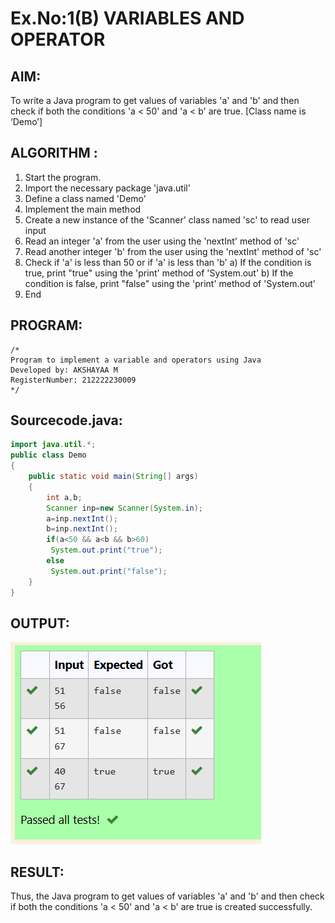 # Ex.No:1(B) VARIABLES AND OPERATOR

## AIM:
To write a Java program to get values of variables 'a' and 'b' and then check if both the conditions 'a < 50' and 'a < b' are true. [Class name is ‘Demo’]

## ALGORITHM :
1.	Start the program.
2.	Import the necessary package 'java.util'
3.	Define a class named 'Demo'
4.	Implement the main method
5.	Create a new instance of the 'Scanner' class named 'sc' to read user input
6.	Read an integer 'a' from the user using the 'nextInt' method of 'sc'
7.	Read another integer 'b' from the user using the 'nextInt' method of 'sc'
8.	Check if 'a' is less than 50 or if 'a' is less than 'b'
a)	If the condition is true, print "true" using the 'print' method of 'System.out'
b)	If the condition is false, print "false" using the 'print' method of 'System.out'
9.	End

## PROGRAM:
 ```
/*
Program to implement a variable and operators using Java
Developed by: AKSHAYAA M
RegisterNumber: 212222230009 
*/
```

## Sourcecode.java:
```java
import java.util.*;
public class Demo
{
    public static void main(String[] args)
    {
        int a,b;
        Scanner inp=new Scanner(System.in);
        a=inp.nextInt();
        b=inp.nextInt();
        if(a<50 && a<b && b>60)
         System.out.print("true");
        else
         System.out.print("false");
    }
}
```
## OUTPUT:

![image](https://github.com/akshayaamanagal/19AI307_JAVA/blob/main/Module-01/DAY-2/2.png)
## RESULT:
Thus, the Java program to get values of variables 'a' and 'b' and then check if both the conditions 'a < 50' and 'a < b' are true is created successfully.

